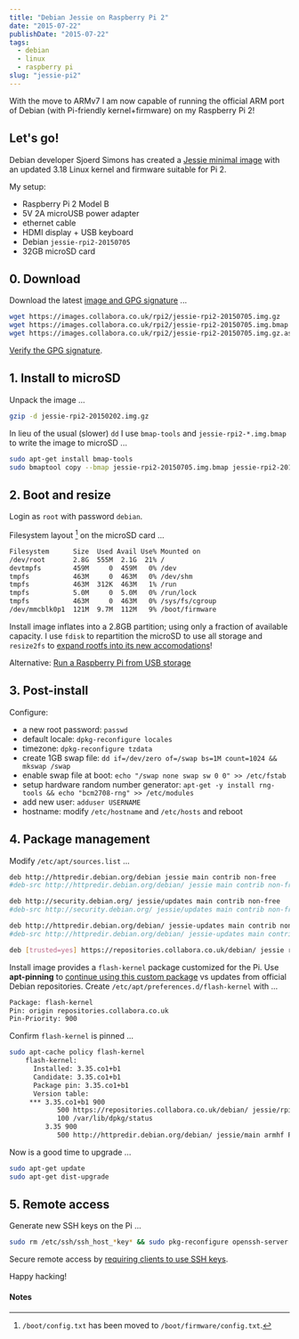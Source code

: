 ```yaml
---
title: "Debian Jessie on Raspberry Pi 2"
date: "2015-07-22"
publishDate: "2015-07-22"
tags:
  - debian
  - linux
  - raspberry pi
slug: "jessie-pi2"
---
```


With the move to ARMv7 I am now capable of running the official ARM port of Debian (with Pi-friendly kernel+firmware) on my Raspberry Pi 2! 

## Let's go!

Debian developer Sjoerd Simons has created a [Jessie minimal image](http://sjoerd.luon.net/posts/2015/02/debian-jessie-on-rpi2/) with an updated 3.18 Linux kernel and firmware suitable for Pi 2.

My setup:

* Raspberry Pi 2 Model B
* 5V 2A microUSB power adapter
* ethernet cable
* HDMI display + USB keyboard
* Debian `jessie-rpi2-20150705`
* 32GB microSD card

## 0. Download

Download the latest [image and GPG signature](https://images.collabora.co.uk/rpi2/) ...

```bash
wget https://images.collabora.co.uk/rpi2/jessie-rpi2-20150705.img.gz
wget https://images.collabora.co.uk/rpi2/jessie-rpi2-20150705.img.bmap
wget https://images.collabora.co.uk/rpi2/jessie-rpi2-20150705.img.gz.asc
```

[Verify the GPG signature](http://www.circuidipity.com/verify-pgp-signature-gnupg.html).

## 1. Install to microSD

Unpack the image ...

```bash
gzip -d jessie-rpi2-20150202.img.gz
```

In lieu of the usual (slower) `dd` I use `bmap-tools` and `jessie-rpi2-*.img.bmap` to write the image to microSD ...

```bash
sudo apt-get install bmap-tools                                                    
sudo bmaptool copy --bmap jessie-rpi2-20150705.img.bmap jessie-rpi2-20150705.img /dev/sdX
```

## 2. Boot and resize

Login as `root` with password `debian`.

Filesystem layout [^1] on the microSD card ...

```bash
Filesystem      Size  Used Avail Use% Mounted on
/dev/root       2.8G  555M  2.1G  21% /
devtmpfs        459M     0  459M   0% /dev
tmpfs           463M     0  463M   0% /dev/shm
tmpfs           463M  312K  463M   1% /run
tmpfs           5.0M     0  5.0M   0% /run/lock
tmpfs           463M     0  463M   0% /sys/fs/cgroup
/dev/mmcblk0p1  121M  9.7M  112M   9% /boot/firmware 
```

Install image inflates into a 2.8GB partition; using only a fraction of available capacity. I use `fdisk` to repartition the microSD to use all storage and `resize2fs` to [expand rootfs into its new accomodations](http://www.circuidipity.com/resize-rootfs-raspberry-pi.html)!

Alternative: [Run a Raspberry Pi from USB storage](http://www.circuidipity.com/raspberry-pi-usb-storage-v4.html)

## 3. Post-install

Configure:

* a new root password: `passwd`
* default locale: `dpkg-reconfigure locales`
* timezone: `dpkg-reconfigure tzdata`
* create 1GB swap file: `dd if=/dev/zero of=/swap bs=1M count=1024 && mkswap /swap`
* enable swap file at boot: `echo "/swap none swap sw 0 0" >> /etc/fstab`
* setup hardware random number generator: `apt-get -y install rng-tools && echo "bcm2708-rng" >> /etc/modules`
* add new user: `adduser USERNAME`
* hostname: modify `/etc/hostname` and `/etc/hosts` and reboot

## 4. Package management

Modify `/etc/apt/sources.list` ...

```bash
deb http://httpredir.debian.org/debian jessie main contrib non-free
#deb-src http://httpredir.debian.org/debian/ jessie main contrib non-free

deb http://security.debian.org/ jessie/updates main contrib non-free
#deb-src http://security.debian.org/ jessie/updates main contrib non-free

deb http://httpredir.debian.org/debian/ jessie-updates main contrib non-free
#deb-src http://httpredir.debian.org/debian/ jessie-updates main contrib non-free

deb [trusted=yes] https://repositories.collabora.co.uk/debian/ jessie rpi2
```

Install image provides a `flash-kernel` package customized for the Pi. Use **apt-pinning** to [continue using this custom package](http://sjoerd.luon.net/posts/2015/02/debian-jessie-on-rpi2/#comment-64b33335e8d852179704fb5dc218aa1e) vs updates from official Debian repositories. Create `/etc/apt/preferences.d/flash-kernel` with ...

```bash
Package: flash-kernel
Pin: origin repositories.collabora.co.uk
Pin-Priority: 900
```

Confirm `flash-kernel` is pinned ...

```bash
sudo apt-cache policy flash-kernel
    flash-kernel:
      Installed: 3.35.co1+b1
      Candidate: 3.35.co1+b1
      Package pin: 3.35.co1+b1
      Version table:
     *** 3.35.co1+b1 900
            500 https://repositories.collabora.co.uk/debian/ jessie/rpi2 armhf Packages
            100 /var/lib/dpkg/status
         3.35 900
            500 http://httpredir.debian.org/debian/ jessie/main armhf Packages
```

Now is a good time to upgrade ...

```bash
sudo apt-get update
sudo apt-get dist-upgrade
```

## 5. Remote access

Generate new SSH keys on the Pi ...

```bash
sudo rm /etc/ssh/ssh_host_*key* && sudo pkg-reconfigure openssh-server
```

Secure remote access by [requiring clients to use SSH keys](http://www.circuidipity.com/secure-remote-access-using-ssh-keys.html).

Happy hacking!

#### Notes

[^1]: `/boot/config.txt` has been moved to `/boot/firmware/config.txt`.
